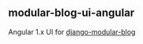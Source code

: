 modular-blog-ui-angular
-----------------------

Angular 1.x UI for [django-modular-blog](https://github.com/tarequeh/django-modular-blog)
